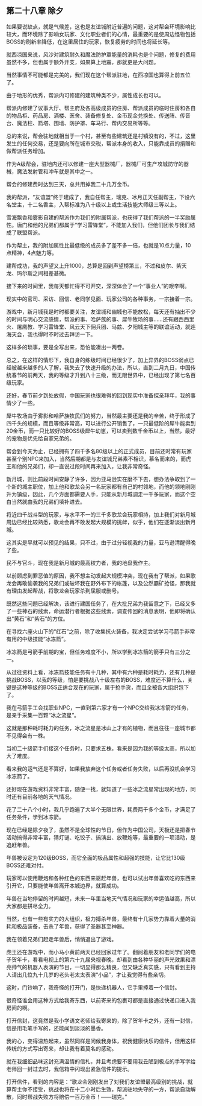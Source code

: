 ## 第二十八章 除夕

如果要说缺点，就是气候差，这也是友谊城附近普遍的问题，这对帮会环境影响比较大，而环境除了影响女玩家、文化职业者们的心情，最重要的是使周边怪物包括BOSS的刷新率降低，在这里居住的玩家，恢复疲劳的时间也将延长等。

就西凉国来说，风沙对建筑耐久和魔法防护罩能量的消耗也是个问题，修复的费用虽然不多，但也属于额外开支，如果算上地震，那就更是大问题。

当然事情不可能都是完美的，我们现在这个帮派驻地，在西凉国也算得上前五位了。

由于地形的优秀，帮派内可修建的建筑种类不少，属性成长也可以。

帮派内修建了议事大厅、帮主府及各高级成员的住房、帮派成员的临时住房和各自的物品柜、药品房、酒楼、医舍、装备修复处、金币现金兑换处、传送阵、传音台、魔法柱、箭塔、围墙、防护罩、车马行、帮内交易所等等。

总的来说，帮会驻地就相当于一个村，甚至有些建筑还是村镇没有的，不过，这里发生的任何交易，还是要向所在城市交税，帮派本身的收入，只能靠成员的捐赠和做帮派任务增加。

作为A级帮会，驻地内还可以修建一座大型器械厂，器械厂可生产攻城防守的器械，魔法发射管和冲车就是其中之一。

帮会的修建费时达到三天，总共用掉我二十几万金币。

我的帮派，“友谊盟”终于建成了，我自任帮主，瑞克、冰月正天任副帮主，下设六名堂主，十二名香主，入帮标准为八十级以上或生活技能大师级三等以上。

雪海飘香和雾影自建的帮派作为我们的附属帮派，也获得了我们帮派的一半奖励属性。唐门和他的兄弟们都属于“学习雷锋堂”，不能加入我们，但他们团长与我们结成了联盟帮派。

作为帮主，我的附加属性比最低级的成员多了差不多一倍，也就是10点力量，10点精神，4点魅力等。

建帮成功，我的声望又上升1000，总算是回到声望榜第三，不过和皮尔、紫天龙、玛尔斯之间相差甚微。

接下来的时间里，我每天都忙得不可开交，深深体会了一个“事业人”的艰辛啊。

现实中的官司、采访、回信、老同学见面、玩家公司的各种事务，一宗接着一宗。

游戏中，新月城我是时时都要关注，友谊城和幽城也不能放松，每天还有抽出不少的时间与明心交流感情，帮派的事、哈萨族的事、犀牛牧场的事……还有跟西西里火、屠鹰教、学习雷锋堂、风云天下佣兵团、马兹、夕阳城主等的联谊活动，就连海天会，我也得时不时过去拜访一下。

这样多的琐事，要是全写出来，恐怕能凑出一两卷。

总之，在这样的情形下，我自身的练级时间已经很少了，加上异界的BOSS弱点已经被越来越多的人了解，我失去了快速升级的办法，所以，直到二月九日，中国传统春节的前两天，我的等级才升到八十三级，而无限世界中，已经出现了第七名百级玩家。

还好，春节前夕到处放假，中国玩家也很难得的回到现实中准备探亲拜年，我的事情少了一些。

犀牛牧场由于雾影和哈萨族牧民们的努力，当然最主要还是我的辛苦，终于形成了四千头的规模，而且等级非常高，可以进行公开销售了，一只最低阶的犀牛能卖到20金币，而一只比较好的BOSS级犀牛幼崽，可以卖到数千金币以上，当然，最好的宠物是优先给自家兄弟的。

帮会到今天为止，已经拥有了四千多名80级以上的正式成员，目前还时常有玩家甚至个别NPC来加入，当然后期都是与友谊城兄弟素不相识，慕名而来的，而虎王和他的兄弟们，却一直说过段时间再来加入，让我非常奇怪。

新月城，则比前段时间安静了许多，因为亚马逊实在磨不下去，想办法争取到了一个新的城主职位，加上他和歌龙会另一名玩家都有自己的村领地，而他的领地刚刚升为镇级，因此，几个方面都需要人手，只能从新月城调走一千多玩家，而这个空白当然就由我的兄弟们填补进去。

将近四千战斗型的玩家，与水平不一的三千多歌龙会玩家相持，加上我们对新月城周边已经比较熟悉，歌龙会再不敢发起大规模的挑衅，似乎，他们在逐渐淡出新月城。

这其实是早就可以预见的结果，只不过，由于过分轻视我的力量，亚马逊清醒得晚了些。

民不与官斗，现在我是新月城的最高权力者，我的地盘我作主。

以前顾虑到罪恶值的原因，我不想主动发起大规模冲突，现在我有了帮派，如果歌龙会再敢偷袭我的兄弟们或破坏我在野外布下的帐篷，以及公然霸矿抢怪，那我就有理由发起帮战，将歌龙会玩家杀到屈服或删号。

既然这些问题已经解决，该进行建国任务了，在大批兄弟为我留意之下，已经又多了一些神石的线索，命运潜行者根据这些线索，调查传回的消息表明，他即将确认出“黄石”和“紫石”的方位。

在寻找六座火山下的“红石”之前，除了收集抗火装备，我决定尝试学习弓箭手非常有用的中级技能“冰冻箭”。

冰冻箭是弓箭手前期的宝，但任务难度不小，所以学到冰冻箭的箭手只有三分之一。

从过往资料上看，冰冻箭技能任务有十几种，其中有六种是耗时耗力，还有几种是挑战BOSS，以我的等级，怕是要挑战八十级左右的BOSS，难度还不算什么，关键是这种等级的BOSS正适合现在的玩家，属于抢手货，而且全被各大组织包下了。

我在弓箭手工会找职业NPC，一直到第六家才有一个NPC交给我冰冻箭的任务，是亲手采集一百颗“冰之流星”。

这就是那种耗时耗力的任务，冰之流星是冰山上才有的植物，而且往往一座城市都不见得会有一株。

当初二十级箭手们接这个任务时，只要求五株，看来是因为我的等级太高，所以加大了难度。

看来我的运气还是不算好，如果我放弃这个任务或者任务失败，以后再没机会学习冰冻箭了。

还好现在游戏资料非常丰富，随便一找，就知道了一些冰之流星常出现的地方，同时还有目前各地的天气情况。

花了二十八个小时，我几乎跑遍了大半个无限世界，耗费两千多个金币，才满足了任务条件，学到冰冻箭。

现在已经是除夕夜了，虽然不是全球性的节日，但作为中国公司，天极还是把春节活动搞得非常丰富，猜灯谜、吃饺子、搞演出、放鞭炮等，最重要的一项活动，是追赶年兽。

年兽被设定为120级BOSS，而它全面的极品属性和超强的技能，让它比130级BOSS还难对付。

玩家可以使用鞭炮和各种红色的东西来驱赶年兽，也可以试出年兽喜欢吃的东西来引开它，只要能使年兽离开本城边界，就算成功。

年兽在当地停留的时间越短，未来一年里当地天气情况和玩家的幸运值越高，所以大家都是拼尽全力。

当然，也有一些有实力的大组织，极力搏杀年兽，最终有十几家势力靠着大量的消耗和极品装备，击杀了年兽，获得了圣器甚至神器。

我在领着兄弟们赶走年兽后，悄悄退出了游戏。

虎王还在游戏中，而小马小黄前两天已经回家过年了。翻阅着朋友和老同学们的电子贺年卡，看看电视上的第六十九届央视春晚，却看到由各种华丽的声光效果和漂亮帅气的机器人表演的节目，一切显得那么精良，但又缺乏真实感，只有看到主持人请出几位九十几岁的老头老太太表演“小品”，才让我觉得有些亲切。

这时，门铃响了，我奇怪的打开门，是快递机器人，它手里捧着一个信封。

很奇怪谁会用这种方式给我寄东西，以前寄来的包裹可都是直接通过快递口进入我房间的啊。

打开信封，这竟然是我小学语文老师给我寄来的，除了贺年卡之外，还有一封信，信是用毛笔手写的，还能闻到淡淡的墨香。

我的心，变得温热起来，虽然同样是问候我身体，祝我健康快乐的信件，但用这样传统的方式写出寄来，却让我有着莫名的感动。

就在我细细品味这封充满温情的信札，并且考虑要不要用我丑陋到极点的手写字给老师回一封过去时，我信箱中闪现出紧急信件的提示。

打开信件，看到的内容是：“歌龙会刚刚发出了对我们友谊盟最高级别的挑战，就算帮主你不接受，挑战也将在十二小时后生效，帮派驻地失守的一方，帮派自动解散，同时帮战失败方将赔偿一百万金币！——瑞克。”

